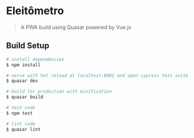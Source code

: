 # Eleitômetro

> A PWA build using Quasar powered by Vue.js

## Build Setup

``` bash
# install dependencies
$ npm install

# serve with hot reload at localhost:8081 and open cypress test suite
$ quasar dev

# build for production with minification
$ quasar build

# test code
$ npm test

# lint code
$ quasar lint
```
